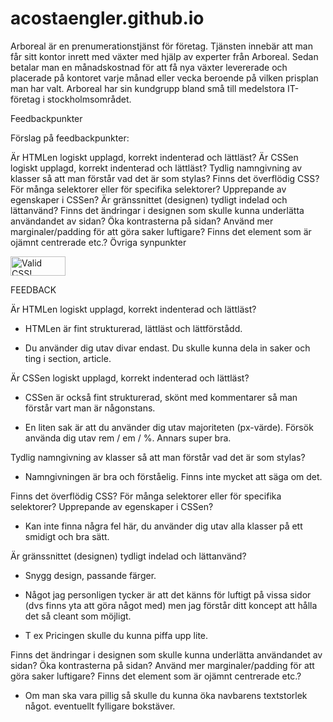 # acostaengler.github.io

Arboreal är en prenumerationstjänst för företag. Tjänsten innebär att man får sitt kontor inrett med växter med hjälp av experter från Arboreal. Sedan betalar man en månadskostnad för att få nya växter levererade och placerade på kontoret varje månad eller vecka beroende på vilken prisplan man har valt. Arboreal har sin kundgrupp bland små till medelstora IT-företag i stockholmsområdet.

Feedbackpunkter

Förslag på feedbackpunkter:

Är HTMLen logiskt upplagd, korrekt indenterad och lättläst?
Är CSSen logiskt upplagd, korrekt indenterad och lättläst?
Tydlig namngivning av klasser så att man förstår vad det är som stylas?
Finns det överflödig CSS? För många selektorer eller för specifika selektorer? Upprepande av egenskaper i CSSen?
Är gränssnittet (designen) tydligt indelad och lättanvänd?
Finns det ändringar i designen som skulle kunna underlätta användandet av sidan? Öka kontrasterna på sidan? Använd mer marginaler/padding för att göra saker luftigare? Finns det element som är ojämnt centrerade etc.?
Övriga synpunkter

<p>
    <a href="https://jigsaw.w3.org/css-validator/check/referer">
        <img style="border:0;width:88px;height:31px"
            src="https://jigsaw.w3.org/css-validator/images/vcss"
            alt="Valid CSS!" />
    </a>
</p>
    
FEEDBACK


Är HTMLen logiskt upplagd, korrekt indenterad och lättläst?

 - HTMLen är fint strukturerad, lättläst och lättförstådd.

 - Du använder dig utav divar endast. Du skulle kunna dela in saker och ting i section, article.

Är CSSen logiskt upplagd, korrekt indenterad och lättläst?

 - CSSen är också fint strukturerad, skönt med kommentarer så man förstår vart man är någonstans.

 - En liten sak är att du använder dig utav majoriteten (px-värde). Försök använda dig utav rem / em / %. Annars super bra.

Tydlig namngivning av klasser så att man förstår vad det är som stylas?

 - Namngivningen är bra och förståelig. Finns inte mycket att säga om det.

Finns det överflödig CSS? För många selektorer eller för specifika selektorer? Upprepande av egenskaper i CSSen?

 - Kan inte finna några fel här, du använder dig utav alla klasser på ett smidigt och bra sätt.

Är gränssnittet (designen) tydligt indelad och lättanvänd?

 - Snygg design, passande färger.

 - Något jag personligen tycker är att det känns för luftigt på vissa sidor (dvs finns yta att göra något med) men jag förstår         ditt koncept att hålla det så cleant som möjligt.

 - T ex Pricingen skulle du kunna piffa upp lite.

Finns det ändringar i designen som skulle kunna underlätta användandet av sidan? Öka kontrasterna på sidan? Använd mer marginaler/padding för att göra saker luftigare? Finns det element som är ojämnt centrerade etc.?

 - Om man ska vara pillig så skulle du kunna öka navbarens textstorlek något. eventuellt fylligare bokstäver.
